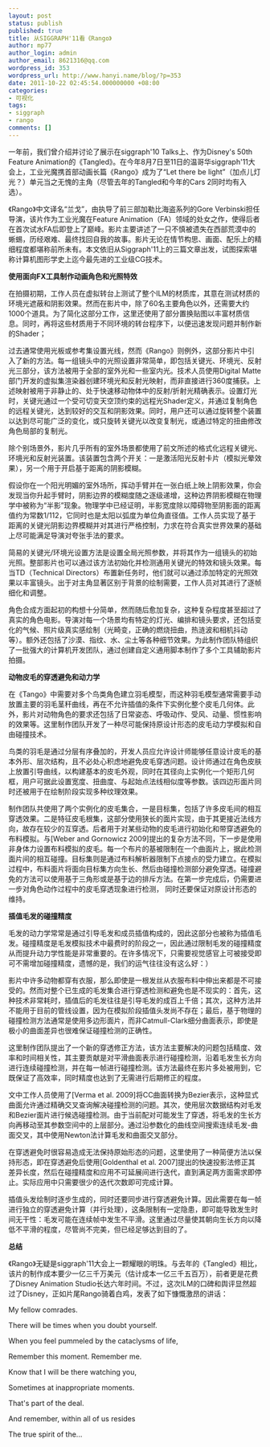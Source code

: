 ```yaml
---
layout: post
status: publish
published: true
title: 从SIGGRAPH'11看《Rango》
author: mp77
author_login: admin
author_email: 8621316@qq.com
wordpress_id: 353
wordpress_url: http://www.hanyi.name/blog/?p=353
date: 2011-10-22 02:45:54.000000000 +08:00
categories:
- 可视化
tags:
- siggraph
- rango
comments: []
---
```

一年前，我们曾介绍并讨论了展示在siggraph'10 Talks上、作为Disney's 50th Feature Animation的《Tangled》。在今年8月7日至11日的温哥华siggraph'11大会上，工业光魔携首部动画长篇《Rango》成为了“Let there be light”（加点儿灯光？）单元当之无愧的主角（尽管去年的Tangled和今年的Cars 2同时均有入选）。

《Rango》中文译名“兰戈”，由执导了前三部加勒比海盗系列的Gore Verbinski担任导演，该片作为工业光魔在Feature Animation（FA）领域的处女之作，使得后者在首次试水FA后即登上了巅峰。影片主要讲述了一只不慎被遗失在西部荒漠中的蜥蜴，历经艰难、最终找回自我的故事。影片无论在情节构思、画面、配乐上的精细程度都堪称前所未有。本文依旧从Siggraph'11上的三篇文章出发，试图探索堪称计算机图形学史上迄今最先进的工业级CG技术。

<strong> 使用面向FX工具制作动画角色和光照特效</strong>

在拍摄初期，工作人员在虚拟转台上测试了整个ILM的材质库，其意在测试材质的环境光遮蔽和阴影效果。然而在影片中，除了60名主要角色以外，还需要大约1000个道具。为了简化这部分工作，这里还使用了部分置换贴图以丰富材质信息。同时，再将这些材质用于不同环境的转台程序下，以便迅速发现问题并制作新的Shader；

过去通常使用光板或参考集设置光线，然而《Rango》则例外，这部分影片中引入了新的方法。每一组镜头中的光照设置非常简单，即包括关键光、环境光、反射光三部分，该方法被用于全部的室外光和一些室内光。技术人员使用Digital Matte部门开发的虚拟集渲染器创建环境光和反射光映射，而非直接进行360度捕获。上述映射被用于非静止的、处于快速移动物体中的反射/折射光精确表示。设置灯光时，关键光通过一个受可切变天空顶约束的远程光Shader定义，并通过复制角色的远程关键光，达到较好的交互和阴影效果。同时，用户还可以通过旋转整个装置以达到尽可能广泛的变化，或只旋转关键光以改变复制光，或通过特定的扭曲修改角色局部的复制光。

除个别场景外，影片几乎所有的室外场景都使用了前文所述的格式化远程关键光、环境光和反射光装置。该装置包含两个开关：一是激活阳光反射卡片（模拟光晕效果），另一个用于开启基于距离的阴影模糊。

假设你在一个阳光明媚的室外场所，挥动手臂并在一张白纸上映上阴影效果，你会发现当你升起手臂时，阴影边界的模糊度随之逐级递增，这种边界阴影模糊在物理学中被称为“半影”现象。物理学中已经证明，半影宽度除以障碍物至阴影面的距离值约为常数1/112，它同时也是太阳以弧度为单位角直径值。工作人员实现了基于距离的关键光阴影边界模糊并对其进行严格控制，力求在符合真实世界效果的基础上尽可能满足导演对夸张手法的要求。

简易的关键光/环境光设置方法是设置全局光照参数，并将其作为一组镜头的初始光照。整部影片也可以通过该方法初始化并检测通用关键光的特效和镜头效果。每当TD（Technical Directors）布置新任务时，他们就可以通过添加特定的光照效果以丰富镜头。出于对主角显著区别于背景的绘制需要，工作人员对其进行了逐帧细化和调整。

角色合成方面起初的构想十分简单，然而随后愈加复杂，这种复杂程度甚至超过了真实的角色电影。导演对每一个场景均有特定的灯光、编排和镜头要求，还包括变化的气候、照片级真实感绘制（光畸变，正确的燃烧扭曲，热涟波和相机抖动等）。额外还包括了沙漠、指纹、水、尘土等各种细节效果。为此制作团队特组织了一批强大的计算机开发团队，通过创建自定义通用脚本制作了多个工具辅助影片拍摄。

<strong> 动物皮毛的穿透避免和动力学</strong>

在《Tango》中需要对多个鸟类角色建立羽毛模型，而这种羽毛模型通常需要手动放置主要的羽毛茎秆曲线，再在不允许插值的条件下实例化整个皮毛几何体。此外，影片对动物角色的要求还包括了日常姿态、呼吸动作、受风、动量、惯性影响的效果等。这里制作团队开发了一种尽可能保持原设计形态的皮毛动力学模拟和自由碰撞技术。

鸟类的羽毛是通过分层有序叠加的，开发人员应允许设计师能够任意设计皮毛的基本外形、层次结构，且不必处心积虑地避免皮毛穿透问题。设计师通过在角色皮肤上放置引导曲线，以构建基本的皮毛外观，同时在其径向上实例化一个矩形几何框，用户可据此设置宽度、扭曲度、与起始点法线相似度等参数。该四边形面片同时还被用于在绘制阶段实现多种纹理效果。

制作团队共使用了两个实例化的皮毛集合，一是目标集，包括了许多皮毛间的相互穿透效果。二是特征皮毛根集，这部分使用狭长的面片实现，由于其更接近法线方向，故存在较少的互穿透。后者用于对某些动物的皮毛进行初始化和带穿透避免的布料模拟。与[Weber and Gornowicz 2009]提出的复杂方法不同，下一步是使用非身体力设置布料模拟的皮毛。每一个布片的基被限制在一个曲面片上，据此检测面片间的相互碰撞。目标集则是通过布料解析器限制下点接点的受力建立。在模拟过程中，布料面片将面向目标集方向生长、然后由碰撞检测部分避免穿透。碰撞避免的方法可以使用基于三角形或是基于边的排斥方法。在第一步完成后，仍需要进一步对角色动作过程中的皮毛穿透现象进行检测， 同时还要保证对原设计形态的维持。

<strong> 插值毛发的碰撞精度</strong>

毛发的动力学常常是通过引导毛发和成员插值构成的，因此这部分也被称为插值毛发。碰撞精度是毛发模拟技术中最费时的阶段之一，因此通过限制毛发的碰撞精度从而提升动力学性能是非常重要的。在许多情况下，只需要视觉感官上可被接受即可不需增加碰撞精度，遗憾的是，我们的运气往往没有这么好：）

影片中许多动物都穿有衣服，那么即使是一根发丝从衣服布料中伸出来都是不可接受的。然而对整个已生成的毛发集合进行穿透检测和避免也是不现实的：首先，这种技术非常耗时，插值后的毛发往往是引导毛发的成百上千倍；其次，这种方法并不能用于目前的管线设置，因为在模拟阶段插值头发尚不存在；最后，基于物理的碰撞检测方法通常是使用多边形面片，而非Catmull-Clark细分曲面表示，即使是极小的曲面差异也很难保证碰撞检测的正确性。

这里制作团队提出了一个新的穿透修正方法，该方法主要解决的问题包括精度、效率和时间相关性，其主要贡献是对平滑曲面表示进行碰撞检测，沿着毛发生长方向进行连续碰撞检测，并在每一帧进行碰撞检测。该方法最终在影片多处被用到，它既保证了高效率，同时精度也达到了无需进行后期修正的程度。

文中工作人员使用了[Verma et al. 2009]将CC曲面转换为Bezier表示，这种显式曲面允许通过精确交叉查询解决碰撞检测的问题。其次，使用层次数据结构对毛发和Bezier面片进行候选碰撞检测。由于当前配对可能发生了穿透，将毛发的生长方向再移动至其参数空间中的上层部分。通过沿参数化的曲线空间搜索连续毛发-曲面交叉，其中使用Newton法计算毛发和曲面交叉部分。

在穿透避免时很容易造成无法保持原始形态的问题，这里使用了一种简便方法以保持形态，即在穿透避免后使用[Goldenthal et al. 2007]提出的快速投影法修正其差异长度，然后在碰撞精度和应用不可延展间进行迭代，直到满足两方面需求即停止。实际应用中只需要很少的迭代次数即可完成计算。

插值头发绘制时逐步生成的，同时还要同步进行穿透避免计算。因此需要在每一帧进行独立的穿透避免计算（并行处理），这条限制有一定隐患，即可能导致发生时间无干性：毛发可能在连续帧中发生不平滑。这里通过尽量使其朝向生长方向以降低不平滑的程度，尽管尚不完美，但已经足够达到目的了。

<strong> 总结</strong>

《Rango》无疑是siggraph'11大会上一颗耀眼的明珠。与去年的《Tangled》相比，该片的制作成本要少一亿三千万美元（估计成本一亿三千五百万），前者更是花费了Disney Animation Studio长达六年时间。不过，这次ILM的口碑和舆评显然超过了Disney，正如片尾Rango骑着白鸡，发表了如下慷慨激昂的讲话：

My fellow comrades.

There will be times when you doubt yourself.

When you feel pummeled by the cataclysms of life,

Remember this moment. Remember me.

Know that I will be there watching you,

Sometimes at inappropriate moments.

That's part of the deal.

And remember, within all of us resides

The true spirit of the...
